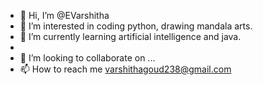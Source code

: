 - 👋 Hi, I’m @EVarshitha
- 👀 I’m interested in coding python, drawing mandala arts.
- 🌱 I’m currently learning artificial intelligence and java.
- 
- 💞️ I’m looking to collaborate on ...
- 📫 How to reach me varshithagoud238@gmail.com

<!---
EVarshitha/EVarshitha is a ✨ special ✨ repository because its `README.md` (this file) appears on your GitHub profile.
You can click the Preview link to take a look at your changes.
--->
